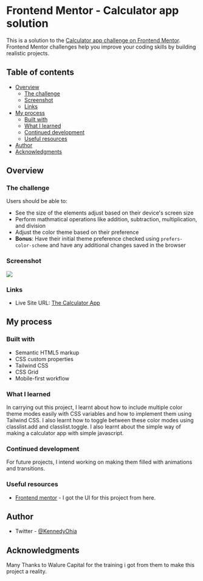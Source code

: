 # Frontend Mentor - Calculator app solution

This is a solution to the [Calculator app challenge on Frontend Mentor](https://www.frontendmentor.io/challenges/calculator-app-9lteq5N29). Frontend Mentor challenges help you improve your coding skills by building realistic projects. 

## Table of contents

- [Overview](#overview)
  - [The challenge](#the-challenge)
  - [Screenshot](#screenshot)
  - [Links](#links)
- [My process](#my-process)
  - [Built with](#built-with)
  - [What I learned](#what-i-learned)
  - [Continued development](#continued-development)
  - [Useful resources](#useful-resources)
- [Author](#author)
- [Acknowledgments](#acknowledgments)



## Overview

### The challenge

Users should be able to:

- See the size of the elements adjust based on their device's screen size
- Perform mathmatical operations like addition, subtraction, multiplication, and division
- Adjust the color theme based on their preference
- **Bonus**: Have their initial theme preference checked using `prefers-color-scheme` and have any additional changes saved in the browser

### Screenshot

![](./screenshot.jpg)



### Links

- Live Site URL: [The Calculator App](https://kencalculatorapp.netlify.app/)

## My process

### Built with

- Semantic HTML5 markup
- CSS custom properties
- Tailwind CSS
- CSS Grid
- Mobile-first workflow


### What I learned

In carrying out this project, I learnt about how to include multiple color theme modes easily with CSS variables and how to implement them using Tailwind CSS. I also learnt how to toggle between these color modes using classlist.add and classlist.toggle. I also learnt about the simple way of making a calculator app with simple javascript.


### Continued development

For future projects, I intend working on making them filled with animations and transitions. 


### Useful resources
- [Frontend mentor](https://www.frontendmentor.com) - I got the UI for this project from here.


## Author

- Twitter - [@KennedyOhia](https://www.twitter.com/KennedyOhia)


## Acknowledgments

Many Thanks to Walure Capital for the training i got from them to make this project a reality.

